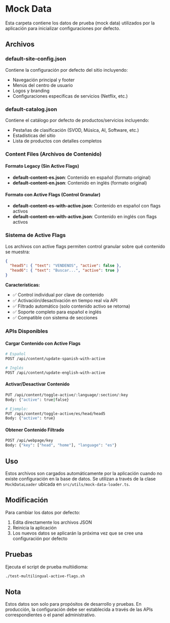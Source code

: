 # Mock Data

Esta carpeta contiene los datos de prueba (mock data) utilizados por la aplicación para inicializar configuraciones por defecto.

## Archivos

### default-site-config.json
Contiene la configuración por defecto del sitio incluyendo:
- Navegación principal y footer
- Menús del centro de usuario
- Logos y branding
- Configuraciones específicas de servicios (Netflix, etc.)

### default-catalog.json
Contiene el catálogo por defecto de productos/servicios incluyendo:
- Pestañas de clasificación (SVOD, Música, AI, Software, etc.)
- Estadísticas del sitio
- Lista de productos con detalles completos

### Content Files (Archivos de Contenido)

#### Formato Legacy (Sin Active Flags)
- **default-content-es.json**: Contenido en español (formato original)
- **default-content-en.json**: Contenido en inglés (formato original)

#### Formato con Active Flags (Control Granular)
- **default-content-es-with-active.json**: Contenido en español con flags activos
- **default-content-en-with-active.json**: Contenido en inglés con flags activos

### Sistema de Active Flags

Los archivos con active flags permiten control granular sobre qué contenido se muestra:

```json
{
  "head5": { "text": "VENDENOS", "active": false },
  "head6": { "text": "Buscar...", "active": true }
}
```

**Características:**
- ✅ Control individual por clave de contenido
- ✅ Activación/desactivación en tiempo real vía API
- ✅ Filtrado automático (solo contenido activo se retorna)
- ✅ Soporte completo para español e inglés
- ✅ Compatible con sistema de secciones

### APIs Disponibles

#### Cargar Contenido con Active Flags
```bash
# Español
POST /api/content/update-spanish-with-active

# Inglés  
POST /api/content/update-english-with-active
```

#### Activar/Desactivar Contenido
```bash
PUT /api/content/toggle-active/:language/:section/:key
Body: {"active": true|false}

# Ejemplo:
PUT /api/content/toggle-active/es/head/head5
Body: {"active": true}
```

#### Obtener Contenido Filtrado
```bash
POST /api/webpage/key
Body: {"key": ["head", "home"], "language": "es"}
```

## Uso

Estos archivos son cargados automáticamente por la aplicación cuando no existe configuración en la base de datos. Se utilizan a través de la clase `MockDataLoader` ubicada en `src/utils/mock-data-loader.ts`.

## Modificación

Para cambiar los datos por defecto:
1. Edita directamente los archivos JSON
2. Reinicia la aplicación
3. Los nuevos datos se aplicarán la próxima vez que se cree una configuración por defecto

## Pruebas

Ejecuta el script de prueba multiidioma:
```bash
./test-multilingual-active-flags.sh
```

## Nota

Estos datos son solo para propósitos de desarrollo y pruebas. En producción, la configuración debe ser establecida a través de las APIs correspondientes o el panel administrativo.

